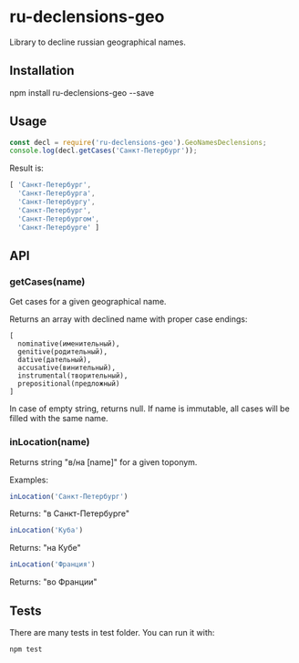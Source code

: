 # ru-declensions-geo
Library to decline russian geographical names.

## Installation
npm install ru-declensions-geo --save

## Usage
```javascript
const decl = require('ru-declensions-geo').GeoNamesDeclensions;
console.log(decl.getCases('Санкт-Петербург'));
```
Result is:
```javascript
[ 'Санкт-Петербург',
  'Санкт-Петербурга',
  'Санкт-Петербургу',
  'Санкт-Петербург',
  'Санкт-Петербургом',
  'Санкт-Петербурге' ]
```

## API
### getCases(name)
Get cases for a given geographical name.

Returns an array with declined name with proper case endings:
```
[
  nominative(именительный),
  genitive(родительный),
  dative(дательный),
  accusative(винительный),
  instrumental(творительный),
  prepositional(предложный)
] 
```
In case of empty string, returns null. If name is immutable, all cases will be filled with the same name.

### inLocation(name)
Returns string "в/на [name]" for a given toponym.

Examples:
```javascript
inLocation('Санкт-Петербург')
```
Returns: "в Санкт-Петербурге"

```javascript
inLocation('Куба')
```

Returns: "на Кубе"

```javascript
inLocation('Франция')
```
Returns: "во Франции"
 
## Tests
There are many tests in test folder. You can run it with:
```bash
npm test
```
